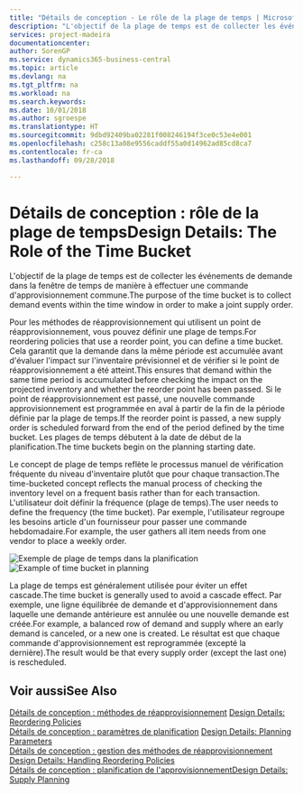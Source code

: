 ```yaml
---
title: "Détails de conception - Le rôle de la plage de temps | Microsoft Docs"
description: "L'objectif de la plage de temps est de collecter les événements de demande dans la fenêtre de temps de manière à effectuer une commande d'approvisionnement commune."
services: project-madeira
documentationcenter: 
author: SorenGP
ms.service: dynamics365-business-central
ms.topic: article
ms.devlang: na
ms.tgt_pltfrm: na
ms.workload: na
ms.search.keywords: 
ms.date: 10/01/2018
ms.author: sgroespe
ms.translationtype: HT
ms.sourcegitcommit: 9dbd92409ba02281f008246194f3ce0c53e4e001
ms.openlocfilehash: c258c13a08e9556caddf55a0d14962ad85cd8ca7
ms.contentlocale: fr-ca
ms.lasthandoff: 09/28/2018

---
```

# <a name="design-details-the-role-of-the-time-bucket"></a><span data-ttu-id="641e9-103">Détails de conception : rôle de la plage de temps</span><span class="sxs-lookup"><span data-stu-id="641e9-103">Design Details: The Role of the Time Bucket</span></span>
<span data-ttu-id="641e9-104">L'objectif de la plage de temps est de collecter les événements de demande dans la fenêtre de temps de manière à effectuer une commande d'approvisionnement commune.</span><span class="sxs-lookup"><span data-stu-id="641e9-104">The purpose of the time bucket is to collect demand events within the time window in order to make a joint supply order.</span></span>  

 <span data-ttu-id="641e9-105">Pour les méthodes de réapprovisionnement qui utilisent un point de réapprovisionnement, vous pouvez définir une plage de temps.</span><span class="sxs-lookup"><span data-stu-id="641e9-105">For reordering policies that use a reorder point, you can define a time bucket.</span></span> <span data-ttu-id="641e9-106">Cela garantit que la demande dans la même période est accumulée avant d'évaluer l'impact sur l'inventaire prévisionnel et de vérifier si le point de réapprovisionnement a été atteint.</span><span class="sxs-lookup"><span data-stu-id="641e9-106">This ensures that demand within the same time period is accumulated before checking the impact on the projected inventory and whether the reorder point has been passed.</span></span> <span data-ttu-id="641e9-107">Si le point de réapprovisionnement est passé, une nouvelle commande approvisionnement est programmée en aval à partir de la fin de la période définie par la plage de temps.</span><span class="sxs-lookup"><span data-stu-id="641e9-107">If the reorder point is passed, a new supply order is scheduled forward from the end of the period defined by the time bucket.</span></span> <span data-ttu-id="641e9-108">Les plages de temps débutent à la date de début de la planification.</span><span class="sxs-lookup"><span data-stu-id="641e9-108">The time buckets begin on the planning starting date.</span></span>  

 <span data-ttu-id="641e9-109">Le concept de plage de temps reflète le processus manuel de vérification fréquente du niveau d'inventaire plutôt que pour chaque transaction.</span><span class="sxs-lookup"><span data-stu-id="641e9-109">The time-bucketed concept reflects the manual process of checking the inventory level on a frequent basis rather than for each transaction.</span></span> <span data-ttu-id="641e9-110">L'utilisateur doit définir la fréquence (plage de temps).</span><span class="sxs-lookup"><span data-stu-id="641e9-110">The user needs to define the frequency (the time bucket).</span></span> <span data-ttu-id="641e9-111">Par exemple, l'utilisateur regroupe les besoins article d'un fournisseur pour passer une commande hebdomadaire.</span><span class="sxs-lookup"><span data-stu-id="641e9-111">For example, the user gathers all item needs from one vendor to place a weekly order.</span></span>  

 <span data-ttu-id="641e9-112">![Exemple de plage de temps dans la planification](media/nav_app_supply_planning_2_reorder_cycle.png "Exemple de plage de temps dans la planification")</span><span class="sxs-lookup"><span data-stu-id="641e9-112">![Example of time bucket in planning](media/nav_app_supply_planning_2_reorder_cycle.png "Example of time bucket in planning")</span></span>  

 <span data-ttu-id="641e9-113">La plage de temps est généralement utilisée pour éviter un effet cascade.</span><span class="sxs-lookup"><span data-stu-id="641e9-113">The time bucket is generally used to avoid a cascade effect.</span></span> <span data-ttu-id="641e9-114">Par exemple, une ligne équilibrée de demande et d'approvisionnement dans laquelle une demande antérieure est annulée ou une nouvelle demande est créée.</span><span class="sxs-lookup"><span data-stu-id="641e9-114">For example, a balanced row of demand and supply where an early demand is canceled, or a new one is created.</span></span> <span data-ttu-id="641e9-115">Le résultat est que chaque commande d'approvisionnement est reprogrammée (excepté la dernière).</span><span class="sxs-lookup"><span data-stu-id="641e9-115">The result would be that every supply order (except the last one) is rescheduled.</span></span>  

## <a name="see-also"></a><span data-ttu-id="641e9-116">Voir aussi</span><span class="sxs-lookup"><span data-stu-id="641e9-116">See Also</span></span>  
 <span data-ttu-id="641e9-117">[Détails de conception : méthodes de réapprovisionnement](design-details-reordering-policies.md) </span><span class="sxs-lookup"><span data-stu-id="641e9-117">[Design Details: Reordering Policies](design-details-reordering-policies.md) </span></span>  
 <span data-ttu-id="641e9-118">[Détails de conception : paramètres de planification](design-details-planning-parameters.md) </span><span class="sxs-lookup"><span data-stu-id="641e9-118">[Design Details: Planning Parameters](design-details-planning-parameters.md) </span></span>  
 <span data-ttu-id="641e9-119">[Détails de conception : gestion des méthodes de réapprovisionnement](design-details-handling-reordering-policies.md) </span><span class="sxs-lookup"><span data-stu-id="641e9-119">[Design Details: Handling Reordering Policies](design-details-handling-reordering-policies.md) </span></span>  
 [<span data-ttu-id="641e9-120">Détails de conception : planification de l'approvisionnement</span><span class="sxs-lookup"><span data-stu-id="641e9-120">Design Details: Supply Planning</span></span>](design-details-supply-planning.md)

